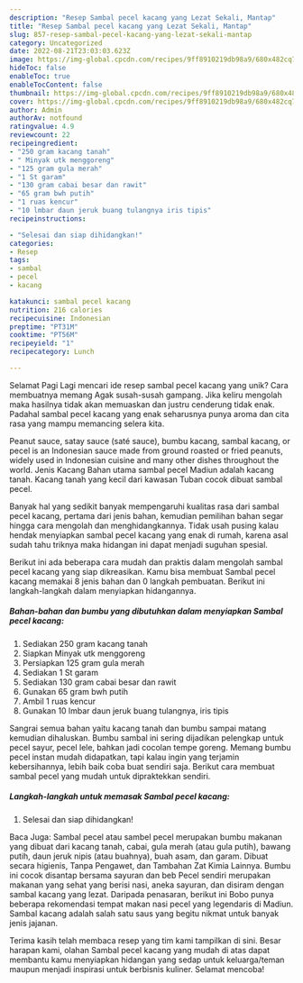 ```yaml
---
description: "Resep Sambal pecel kacang yang Lezat Sekali, Mantap"
title: "Resep Sambal pecel kacang yang Lezat Sekali, Mantap"
slug: 857-resep-sambal-pecel-kacang-yang-lezat-sekali-mantap
category: Uncategorized
date: 2022-08-21T23:03:03.623Z
image: https://img-global.cpcdn.com/recipes/9ff8910219db98a9/680x482cq70/sambal-pecel-kacang-foto-resep-utama.jpg
hideToc: false
enableToc: true
enableTocContent: false
thumbnail: https://img-global.cpcdn.com/recipes/9ff8910219db98a9/680x482cq70/sambal-pecel-kacang-foto-resep-utama.jpg
cover: https://img-global.cpcdn.com/recipes/9ff8910219db98a9/680x482cq70/sambal-pecel-kacang-foto-resep-utama.jpg
author: Admin
authorAv: notfound
ratingvalue: 4.9
reviewcount: 22
recipeingredient:
- "250 gram kacang tanah"
- " Minyak utk menggoreng"
- "125 gram gula merah"
- "1 St garam"
- "130 gram cabai besar dan rawit"
- "65 gram bwh putih"
- "1 ruas kencur"
- "10 lmbar daun jeruk buang tulangnya iris tipis"
recipeinstructions:

- "Selesai dan siap dihidangkan!"
categories:
- Resep
tags:
- sambal
- pecel
- kacang

katakunci: sambal pecel kacang 
nutrition: 216 calories
recipecuisine: Indonesian
preptime: "PT31M"
cooktime: "PT56M"
recipeyield: "1"
recipecategory: Lunch

---
```



Selamat Pagi Lagi mencari ide resep sambal pecel kacang yang unik? Cara membuatnya memang Agak susah-susah gampang. Jika keliru mengolah maka hasilnya tidak akan memuaskan dan justru cenderung tidak enak. Padahal sambal pecel kacang yang enak seharusnya punya aroma dan cita rasa yang mampu memancing selera kita.


Peanut sauce, satay sauce (saté sauce), bumbu kacang, sambal kacang, or pecel is an Indonesian sauce made from ground roasted or fried peanuts, widely used in Indonesian cuisine and many other dishes throughout the world. Jenis Kacang Bahan utama sambal pecel Madiun adalah kacang tanah. Kacang tanah yang kecil dari kawasan Tuban cocok dibuat sambal pecel.

Banyak hal yang sedikit banyak mempengaruhi kualitas rasa dari sambal pecel kacang, pertama dari jenis bahan, kemudian pemilihan bahan segar hingga cara mengolah dan menghidangkannya. Tidak usah pusing kalau hendak menyiapkan sambal pecel kacang yang enak di rumah, karena asal sudah tahu triknya maka hidangan ini dapat menjadi suguhan spesial.


Berikut ini ada beberapa cara mudah dan praktis dalam mengolah sambal pecel kacang yang siap dikreasikan. Kamu bisa membuat Sambal pecel kacang memakai 8 jenis bahan dan 0 langkah pembuatan. Berikut ini langkah-langkah dalam menyiapkan hidangannya.

<!--inarticleads1-->

##### Bahan-bahan dan bumbu yang dibutuhkan dalam menyiapkan Sambal pecel kacang:

1. Sediakan 250 gram kacang tanah
1. Siapkan  Minyak utk menggoreng
1. Persiapkan 125 gram gula merah
1. Sediakan 1 St garam
1. Sediakan 130 gram cabai besar dan rawit
1. Gunakan 65 gram bwh putih
1. Ambil 1 ruas kencur
1. Gunakan 10 lmbar daun jeruk buang tulangnya, iris tipis


Sangrai semua bahan yaitu kacang tanah dan bumbu sampai matang kemudian dihaluskan. Bumbu sambal ini sering dijadikan pelengkap untuk pecel sayur, pecel lele, bahkan jadi cocolan tempe goreng. Memang bumbu pecel instan mudah didapatkan, tapi kalau ingin yang terjamin kebersihannya, lebih baik coba buat sendiri saja. Berikut cara membuat sambal pecel yang mudah untuk dipraktekkan sendiri. 

<!--inarticleads2-->

##### Langkah-langkah untuk memasak Sambal pecel kacang:


1. Selesai dan siap dihidangkan!

Baca Juga: Sambal pecel atau sambel pecel merupakan bumbu makanan yang dibuat dari kacang tanah, cabai, gula merah (atau gula putih), bawang putih, daun jeruk nipis (atau buahnya), buah asam, dan garam. Dibuat secara higienis, Tanpa Pengawet, dan Tambahan Zat Kimia Lainnya. Bumbu ini cocok disantap bersama sayuran dan beb Pecel sendiri merupakan makanan yang sehat yang berisi nasi, aneka sayuran, dan disiram dengan sambal kacang yang lezat. Daripada penasaran, berikut ini Bobo punya beberapa rekomendasi tempat makan nasi pecel yang legendaris di Madiun. Sambal kacang adalah salah satu saus yang begitu nikmat untuk banyak jenis jajanan. 

Terima kasih telah membaca resep yang tim kami tampilkan di sini. Besar harapan kami, olahan Sambal pecel kacang yang mudah di atas dapat membantu kamu menyiapkan hidangan yang sedap untuk keluarga/teman maupun menjadi inspirasi untuk berbisnis kuliner. Selamat mencoba!
